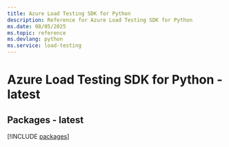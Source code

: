 ```yaml
---
title: Azure Load Testing SDK for Python
description: Reference for Azure Load Testing SDK for Python
ms.date: 08/05/2025
ms.topic: reference
ms.devlang: python
ms.service: load-testing
---
```

# Azure Load Testing SDK for Python - latest

## Packages - latest
[!INCLUDE [packages](load-testing-index.md)]